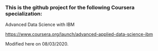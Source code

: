 ### This is the github project for the following Coursera specialization:

Advanced Data Science with IBM

https://www.coursera.org/launch/advanced-applied-data-science-ibm


Modified here on 08/03/2020.